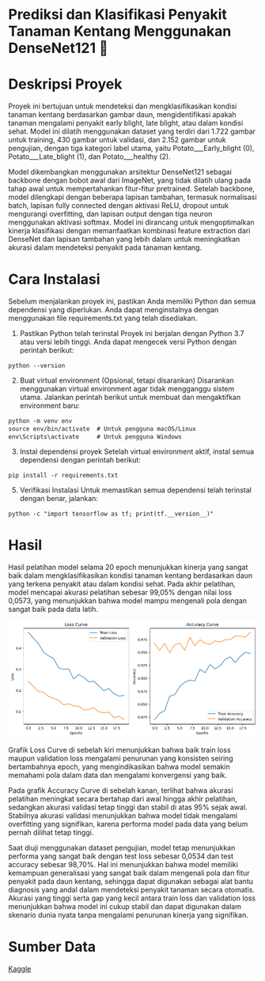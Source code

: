 # Prediksi dan Klasifikasi Penyakit Tanaman Kentang Menggunakan DenseNet121 🍂

# Deskripsi Proyek
Proyek ini bertujuan untuk mendeteksi dan mengklasifikasikan kondisi tanaman kentang berdasarkan gambar daun, mengidentifikasi apakah tanaman mengalami penyakit early blight, late blight, atau dalam kondisi sehat. Model ini dilatih menggunakan dataset yang terdiri dari 1.722 gambar untuk training, 430 gambar untuk validasi, dan 2.152 gambar untuk pengujian, dengan tiga kategori label utama, yaitu Potato___Early_blight (0), Potato___Late_blight (1), dan Potato___healthy (2).

Model dikembangkan menggunakan arsitektur DenseNet121 sebagai backbone dengan bobot awal dari ImageNet, yang tidak dilatih ulang pada tahap awal untuk mempertahankan fitur-fitur pretrained. Setelah backbone, model dilengkapi dengan beberapa lapisan tambahan, termasuk normalisasi batch, lapisan fully connected dengan aktivasi ReLU, dropout untuk mengurangi overfitting, dan lapisan output dengan tiga neuron menggunakan aktivasi softmax. Model ini dirancang untuk mengoptimalkan kinerja klasifikasi dengan memanfaatkan kombinasi feature extraction dari DenseNet dan lapisan tambahan yang lebih dalam untuk meningkatkan akurasi dalam mendeteksi penyakit pada tanaman kentang.

# Cara Instalasi
Sebelum menjalankan proyek ini, pastikan Anda memiliki Python dan semua dependensi yang diperlukan. Anda dapat menginstalnya dengan menggunakan file requirements.txt yang telah disediakan.
1. Pastikan Python telah terinstal
Proyek ini berjalan dengan Python 3.7 atau versi lebih tinggi. Anda dapat mengecek versi Python dengan perintah berikut:
```
python --version
```
2. Buat virtual environment (Opsional, tetapi disarankan)
Disarankan menggunakan virtual environment agar tidak mengganggu sistem utama. Jalankan perintah berikut untuk membuat dan mengaktifkan environment baru:
```
python -m venv env
source env/bin/activate  # Untuk pengguna macOS/Linux
env\Scripts\activate     # Untuk pengguna Windows
```
3. Instal dependensi proyek
Setelah virtual environment aktif, instal semua dependensi dengan perintah berikut:
```
pip install -r requirements.txt
```
5. Verifikasi Instalasi
Untuk memastikan semua dependensi telah terinstal dengan benar, jalankan:
```
python -c "import tensorflow as tf; print(tf.__version__)"
```

# Hasil

Hasil pelatihan model selama 20 epoch menunjukkan kinerja yang sangat baik dalam mengklasifikasikan kondisi tanaman kentang berdasarkan daun yang terkena penyakit atau dalam kondisi sehat. Pada akhir pelatihan, model mencapai akurasi pelatihan sebesar 99,05% dengan nilai loss 0,0573, yang menunjukkan bahwa model mampu mengenali pola dengan sangat baik pada data latih. 

![Plot Akurasi](https://github.com/adstika20/Image-Classification/blob/main/Plot%20Akurasi.png)

Grafik Loss Curve di sebelah kiri menunjukkan bahwa baik train loss maupun validation loss mengalami penurunan yang konsisten seiring bertambahnya epoch, yang mengindikasikan bahwa model semakin memahami pola dalam data dan mengalami konvergensi yang baik.

Pada grafik Accuracy Curve di sebelah kanan, terlihat bahwa akurasi pelatihan meningkat secara bertahap dari awal hingga akhir pelatihan, sedangkan akurasi validasi tetap tinggi dan stabil di atas 95% sejak awal. Stabilnya akurasi validasi menunjukkan bahwa model tidak mengalami overfitting yang signifikan, karena performa model pada data yang belum pernah dilihat tetap tinggi.

Saat diuji menggunakan dataset pengujian, model tetap menunjukkan performa yang sangat baik dengan test loss sebesar 0,0534 dan test accuracy sebesar 98,70%. Hal ini menunjukkan bahwa model memiliki kemampuan generalisasi yang sangat baik dalam mengenali pola dan fitur penyakit pada daun kentang, sehingga dapat digunakan sebagai alat bantu diagnosis yang andal dalam mendeteksi penyakit tanaman secara otomatis. Akurasi yang tinggi serta gap yang kecil antara train loss dan validation loss menunjukkan bahwa model ini cukup stabil dan dapat digunakan dalam skenario dunia nyata tanpa mengalami penurunan kinerja yang signifikan.

# Sumber Data 
[Kaggle](https://www.kaggle.com/datasets/hafiznouman786/potato-plant-diseases-data/data)
